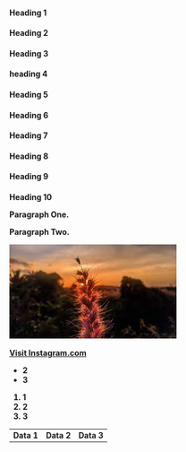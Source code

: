 <!DOCTYPE html>
<html>
<title>HTML Tutorial</title>
<body>

<h4>Heading 1
<h4>Heading 2
<h4>Heading 3
<h4>heading 4
<h4>Heading 5
<h4>Heading 6
<h4>Heading 7
<h4>Heading 8
<h4>Heading 9
<h4>Heading 10
  
<body>  

<p>Paragraph One.</p>
<p>Paragraph Two.</p>
  
<aside><img src="flower.jpeg" alt="Flower">

  <a href="https://www.instagram.com/ack_1453">Visit Instagram.com</a>
  
  <ul>
  <li1</li>
  <li>2</li>
  <li>3</li>
</ul>
  
  <ol>
  <li>1</li>
  <li>2</li>
  <li>3</li>
</ol>
  
  
  
  <table>
  <tr>
    <td>Data 1</td>
    <td>Data 2</td>
    <td>Data 3</td>
  </tr>
</table>

